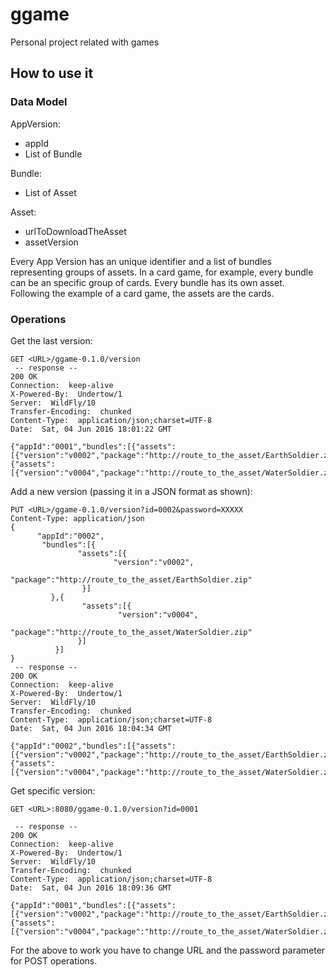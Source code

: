 # ggame
Personal project related with games

## How to use it

### Data Model

AppVersion:
  + appId
  + List of Bundle

Bundle:
  + List of Asset

Asset:
  + urlToDownloadTheAsset
  + assetVersion

Every App Version has an unique identifier and a list of bundles representing groups of assets. In a card game, for example, every bundle can be an specific group of cards.
Every bundle has its own asset. Following the example of a card game, the assets are the cards.

### Operations
Get the last version:

```
GET <URL>/ggame-0.1.0/version
 -- response --
200 OK
Connection:  keep-alive
X-Powered-By:  Undertow/1
Server:  WildFly/10
Transfer-Encoding:  chunked
Content-Type:  application/json;charset=UTF-8
Date:  Sat, 04 Jun 2016 18:01:22 GMT

{"appId":"0001","bundles":[{"assets":[{"version":"v0002","package":"http://route_to_the_asset/EarthSoldier.zip"}]},{"assets":[{"version":"v0004","package":"http://route_to_the_asset/WaterSoldier.zip"}]}]}
```

Add a new version (passing it in a JSON format as shown):
```
PUT <URL>/ggame-0.1.0/version?id=0002&password=XXXXX
Content-Type: application/json
{
      "appId":"0002",
       "bundles":[{
               "assets":[{
                       "version":"v0002",
                       "package":"http://route_to_the_asset/EarthSoldier.zip"
                }]
         },{
                "assets":[{
                        "version":"v0004",
                        "package":"http://route_to_the_asset/WaterSoldier.zip"
               }]
          }]
}
 -- response --
200 OK
Connection:  keep-alive
X-Powered-By:  Undertow/1
Server:  WildFly/10
Transfer-Encoding:  chunked
Content-Type:  application/json;charset=UTF-8
Date:  Sat, 04 Jun 2016 18:04:34 GMT

{"appId":"0002","bundles":[{"assets":[{"version":"v0002","package":"http://route_to_the_asset/EarthSoldier.zip"}]},{"assets":[{"version":"v0004","package":"http://route_to_the_asset/WaterSoldier.zip"}]}]}
```

Get specific version:
```
GET <URL>:8080/ggame-0.1.0/version?id=0001

 -- response --
200 OK
Connection:  keep-alive
X-Powered-By:  Undertow/1
Server:  WildFly/10
Transfer-Encoding:  chunked
Content-Type:  application/json;charset=UTF-8
Date:  Sat, 04 Jun 2016 18:09:36 GMT

{"appId":"0001","bundles":[{"assets":[{"version":"v0002","package":"http://route_to_the_asset/EarthSoldier.zip"}]},{"assets":[{"version":"v0004","package":"http://route_to_the_asset/WaterSoldier.zip"}]}]}
```

For the above to work you  have to change URL and the password parameter for POST operations.
